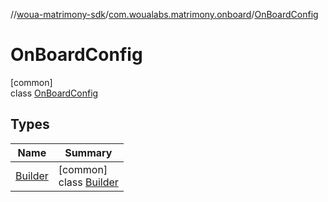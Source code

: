 //[woua-matrimony-sdk](../../../index.md)/[com.woualabs.matrimony.onboard](../index.md)/[OnBoardConfig](index.md)

# OnBoardConfig

[common]\
class [OnBoardConfig](index.md)

## Types

| Name | Summary |
|---|---|
| [Builder](-builder/index.md) | [common]<br>class [Builder](-builder/index.md) |
